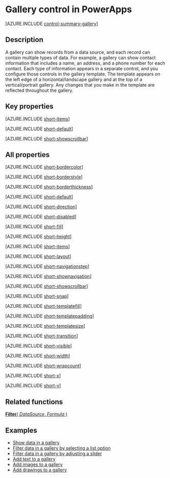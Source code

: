 <properties
    pageTitle="Gallery control: reference | Microsoft PowerApps"
    description="Information, including properties and examples, about the gallery control"
    services=""
    suite="powerapps"
    documentationCenter="na"
    authors="aftowen"
    manager="erikre"
    editor=""
    tags=""/>

<tags
   ms.service="powerapps"
   ms.devlang="na"
   ms.topic="article"
   ms.tgt_pltfrm="na"
   ms.workload="na"
   ms.date="03/10/2016"
   ms.author="anneta"/>

# Gallery control in PowerApps #
[AZURE.INCLUDE [control-summary-gallery](../../includes/control-summary-gallery.md)]

## Description ##
A gallery can show records from a data source, and each record can contain multiple types of data. For example, a gallery can show contact information that includes a name, an address, and a phone number for each contact. Each type of information appears in a separate control, and you configure those controls in the gallery template. The template appears on the left edge of a horizontal/landscape gallery and at the top of a vertical/portrait gallery. Any changes that you make in the template are reflected throughout the gallery.

## Key properties ##

[AZURE.INCLUDE [short-items](../../includes/short-items.md)]

[AZURE.INCLUDE [short-default](../../includes/short-default.md)]

[AZURE.INCLUDE [short-showscrollbar](../../includes/short-showscrollbar.md)]

## All properties ##

[AZURE.INCLUDE [short-bordercolor](../../includes/short-bordercolor.md)]

[AZURE.INCLUDE [short-borderstyle](../../includes/short-borderstyle.md)]

[AZURE.INCLUDE [short-borderthickness](../../includes/short-borderthickness.md)]

[AZURE.INCLUDE [short-default](../../includes/short-default.md)]

[AZURE.INCLUDE [short-direction](../../includes/short-direction.md)]

[AZURE.INCLUDE [short-disabled](../../includes/short-disabled.md)]

[AZURE.INCLUDE [short-fill](../../includes/short-fill.md)]

[AZURE.INCLUDE [short-height](../../includes/short-height.md)]

[AZURE.INCLUDE [short-items](../../includes/short-items.md)]

[AZURE.INCLUDE [short-layout](../../includes/short-layout.md)]

[AZURE.INCLUDE [short-navigationstep](../../includes/short-navigationstep.md)]

[AZURE.INCLUDE [short-shownavigation](../../includes/short-shownavigation.md)]

[AZURE.INCLUDE [short-showscrollbar](../../includes/short-showscrollbar.md)]

[AZURE.INCLUDE [short-snap](../../includes/short-snap.md)]

[AZURE.INCLUDE [short-templatefill](../../includes/short-templatefill.md)]

[AZURE.INCLUDE [short-templatepadding](../../includes/short-templatepadding.md)]

[AZURE.INCLUDE [short-templatesize](../../includes/short-templatesize.md)]

[AZURE.INCLUDE [short-transition](../../includes/short-transition.md)]

[AZURE.INCLUDE [short-visible](../../includes/short-visible.md)]

[AZURE.INCLUDE [short-width](../../includes/short-width.md)]

[AZURE.INCLUDE [short-wrapcount](../../includes/short-wrapcount.md)]

[AZURE.INCLUDE [short-x](../../includes/short-x.md)]

[AZURE.INCLUDE [short-y](../../includes/short-y.md)]

## Related functions ##

[**Filter**( *DataSource*, *Formula* )](function-filter-lookup.md)

## Examples ##

- [Show data in a gallery](control-text-box.md#show-data-in-a-gallery)
- [Filter data in a gallery by selecting a list option](control-drop-down.md#example)
- [Filter data in a gallery by adjusting a slider](control-slider.md#example)
- [Add text to a gallery](control-text-input.md#collect-data)
- [Add images to a gallery](control-add-picture.md#add-images-to-a-gallery)
- [Add drawings to a gallery](control-pen-input.md#create-a-set-of-images)
